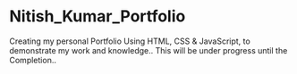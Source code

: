 # Nitish_Kumar_Portfolio
Creating my personal Portfolio Using HTML, CSS &amp; JavaScript, to demonstrate my work and knowledge.. This will be under progress until the Completion..
